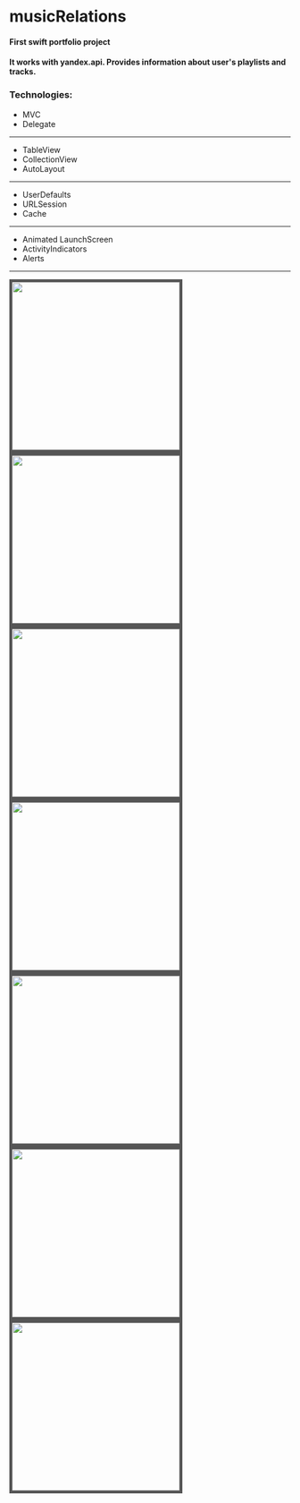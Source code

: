 # musicRelations
#### First swift portfolio project
#### It works with yandex.api. Provides information about user's playlists and tracks. 
### Technologies:
- MVC
- Delegate
---
- TableView
- CollectionView
- AutoLayout
---
- UserDefaults
- URLSession
- Cache
---
- Animated LaunchScreen
- ActivityIndicators
- Alerts
---

<kbd>
  <img src="/readme_sources/1.png" style="width:300px; border: 5px solid #555;"/>
</kbd>

<kbd>
  <img src="/readme_sources/2.png" style="width:300px; border: 5px solid #555;"/>
</kbd>

<kbd>
  <img src="/readme_sources/3.png" style="width:300px; border: 5px solid #555;"/>
</kbd>

<kbd>
  <img src="/readme_sources/4.png" style="width:300px; border: 5px solid #555;"/>
</kbd>

<kbd>
  <img src="/readme_sources/5.png" style="width:300px; border: 5px solid #555;"/>
</kbd>

<kbd>
  <img src="/readme_sources/6.png" style="width:300px; border: 5px solid #555;"/>
</kbd>

<kbd>
  <img src="/readme_sources/7.png" style="width:300px; border: 5px solid #555;"/>
</kbd>
